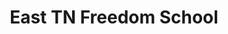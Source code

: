 ---
title: East TN Freedom School
layout: piclay
galleryid: Freedom school
permalink: /freedomschool/
--- 
